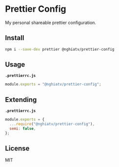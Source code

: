 # Prettier Config

My personal shareable prettier configuration.

## Install

```bash
npm i --save-dev prettier @nghiatv/prettier-config
```

## Usage

**`.prettierrc.js`**

```js
module.exports = "@nghiatv/prettier-config";
```

## Extending

**`.prettierrc.js`**

```js
module.exports = {
  ...require("@nghiatv/prettier-config"),
  semi: false,
};
```

## License

MIT
